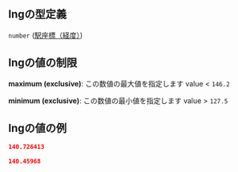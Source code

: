 ## lngの型定義

`number` ([駅座標（経度）](tree_segment-properties-頂点リスト-探索部分木の頂点-properties-駅座標経度.md))

## lngの値の制限

**maximum (exclusive)**: この数値の最大値を指定します value < `146.2`

**minimum (exclusive)**: この数値の最小値を指定します value > `127.5`

## lngの値の例

```json
140.726413
```

```json
140.45968
```
